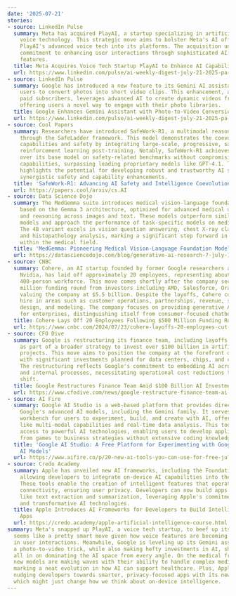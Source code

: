```yaml
---
date: '2025-07-21'
stories:
- source: LinkedIn Pulse
  summary: Meta has acquired PlayAI, a startup specializing in artificial intelligence
    voice technology. This strategic move aims to bolster Meta's AI offerings by integrating
    PlayAI's advanced voice tech into its platforms. The acquisition underscores Meta's
    commitment to enhancing user interactions through sophisticated AI-driven voice
    features.
  title: Meta Acquires Voice Tech Startup PlayAI to Enhance AI Capabilities
  url: https://www.linkedin.com/pulse/ai-weekly-digest-july-21-2025-pa-media-sq15e
- source: LinkedIn Pulse
  summary: Google has introduced a new feature to its Gemini AI assistant, enabling
    users to convert photos into short video clips. This enhancement, available to
    paid subscribers, leverages advanced AI to create dynamic videos from static images,
    offering users a novel way to engage with their photo libraries.
  title: Google Enhances Gemini Assistant with Photo-to-Video Conversion Feature
  url: https://www.linkedin.com/pulse/ai-weekly-digest-july-21-2025-pa-media-sq15e
- source: Cool Papers
  summary: Researchers have introduced SafeWork-R1, a multimodal reasoning model developed
    through the SafeLadder framework. This model demonstrates the coevolution of AI
    capabilities and safety by integrating large-scale, progressive, safety-oriented
    reinforcement learning post-training. Notably, SafeWork-R1 achieves a 46.54% improvement
    over its base model on safety-related benchmarks without compromising general
    capabilities, surpassing leading proprietary models like GPT-4.1. This advancement
    highlights the potential for developing robust and trustworthy AI systems through
    synergistic safety and capability enhancements.
  title: 'SafeWork-R1: Advancing AI Safety and Intelligence Coevolution'
  url: https://papers.cool/arxiv/cs.AI
- source: Data Science Dojo
  summary: The MedGemma suite introduces medical vision-language foundation models
    based on the Gemma 3 architecture, optimized for advanced medical understanding
    and reasoning across images and text. These models outperform similar-sized generative
    models and approach the performance of task-specific models on medical benchmarks.
    The 4B variant excels in vision question answering, chest X-ray classification,
    and histopathology analysis, marking a significant step forward in AI applications
    within the medical field.
  title: 'MedGemma: Pioneering Medical Vision-Language Foundation Models'
  url: https://datasciencedojo.com/blog/generative-ai-research-7-july-14-july/
- source: CNBC
  summary: Cohere, an AI startup founded by former Google researchers and backed by
    Nvidia, has laid off approximately 20 employees, representing about 5% of its
    400-person workforce. This move comes shortly after the company secured a $500
    million funding round from investors including AMD, Salesforce, Oracle, and Nvidia,
    valuing the company at $5.5 billion. Despite the layoffs, Cohere continues to
    hire in areas such as customer operations, partnerships, revenue, sales, product
    design, and modeling. The company focuses on providing generative AI solutions
    for enterprises, distinguishing itself from consumer-focused chatbots.
  title: Cohere Lays Off 20 Employees Following $500 Million Funding Round
  url: https://www.cnbc.com/2024/07/23/cohere-layoffs-20-employees-cut-following-500-million-funding.html
- source: CFO Dive
  summary: Google is restructuring its finance team, including layoffs and relocations,
    as part of a broader strategy to invest over $100 billion in artificial intelligence
    projects. This move aims to position the company at the forefront of the AI industry,
    with significant investments planned for data centers, chips, and cloud infrastructure.
    The restructuring reflects Google's commitment to embedding AI across its products
    and internal processes, necessitating operational cost reductions to support this
    shift.
  title: Google Restructures Finance Team Amid $100 Billion AI Investment
  url: https://www.cfodive.com/news/google-restructure-finance-team-ai-push-layoffs-tech/713632/
- source: AI Fire
  summary: Google AI Studio is a web-based platform that provides direct access to
    Google's advanced AI models, including the Gemini family. It serves as a versatile
    workbench for users to experiment, build, and create with AI, offering features
    like multi-modal capabilities and real-time data analysis. This tool democratizes
    access to powerful AI technologies, enabling users to develop applications ranging
    from games to business strategies without extensive coding knowledge.
  title: 'Google AI Studio: A Free Platform for Experimenting with Google''s Latest
    AI Models'
  url: https://www.aifire.co/p/20-new-ai-tools-you-can-use-for-free-july-2025-update
- source: Credo Academy
  summary: Apple has unveiled new AI frameworks, including the Foundation Models framework,
    allowing developers to integrate on-device AI capabilities into their applications.
    These tools enable the creation of intelligent features that operate without internet
    connectivity, ensuring user privacy. Developers can now build apps with functionalities
    like text extraction and summarization, leveraging Apple's commitment to accessible
    and transformative AI technologies.
  title: Apple Introduces AI Frameworks for Developers to Build Intelligent, Private
    Apps
  url: https://credo.academy/apple-artificial-intelligence-course.html
summary: Meta's snapped up PlayAI, a voice tech startup, to beef up its AI game, which
  seems like a pretty smart move given how voice features are becoming a big deal
  in user interactions. Meanwhile, Google is leveling up its Gemini assistant with
  a photo-to-video trick, while also making hefty investments in AI, showing it's
  all in on dominating the AI space from every angle. On the medical front, MedGemma's
  new models are making waves with their ability to handle complex medical tasks,
  marking a neat evolution in how AI can support healthcare. Plus, Apple is quietly
  nudging developers towards smarter, privacy-focused apps with its new AI frameworks,
  which might just change how we think about on-device intelligence.
---
```


<!-- Generated with OpenAI web search 2025-07-26 20:45 UTC -->
